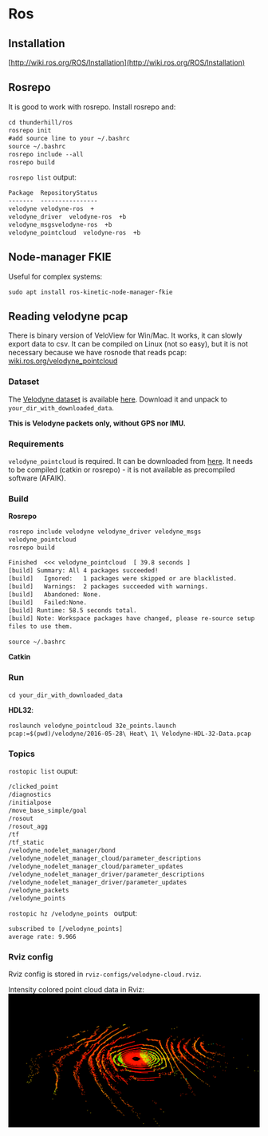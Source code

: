 # Ros

## Installation

[http://wiki.ros.org/ROS/Installation](http://wiki.ros.org/ROS/Installation)

## Rosrepo

It is good to work with rosrepo. Install rosrepo and:

```
cd thunderhill/ros
rosrepo init
#add source line to your ~/.bashrc
source ~/.bashrc
rosrepo include --all
rosrepo build
```

`rosrepo list` output:

```
Package  RepositoryStatus
-------  ----------------
velodyne velodyne-ros  +
velodyne_driver  velodyne-ros  +b
velodyne_msgsvelodyne-ros  +b
velodyne_pointcloud  velodyne-ros  +b

```

## Node-manager FKIE

Useful for complex systems:

```
sudo apt install ros-kinetic-node-manager-fkie
```


## Reading velodyne pcap

There is binary version of VeloView for Win/Mac. It works, it can slowly export data to csv. It can be compiled on Linux (not so easy), but it is not necessary because we have rosnode that reads pcap: [wiki.ros.org/velodyne_pointcloud](http://wiki.ros.org/velodyne_pointcloud)

### Dataset
The   [Velodyne dataset](http://data.selfracingcars.com/thunderhill/velodyne/velodyne.tar.gz) is available [here](http://data.selfracingcars.com/).
Download it and unpack to `your_dir_with_downloaded_data`.

**This is Velodyne packets only, without GPS nor IMU.**

### Requirements

`velodyne_pointcloud` is required. It can be downloaded from [here](https://github.com/ros-drivers/velodyne).
It needs to be compiled (catkin or rosrepo) - it is not available as precompiled software (AFAIK).

### Build

**Rosrepo**
```
rosrepo include velodyne velodyne_driver velodyne_msgs velodyne_pointcloud
rosrepo build
```

```
Finished  <<< velodyne_pointcloud  [ 39.8 seconds ]
[build] Summary: All 4 packages succeeded!
[build]   Ignored:   1 packages were skipped or are blacklisted.
[build]   Warnings:  2 packages succeeded with warnings.
[build]   Abandoned: None.
[build]   Failed:None.
[build] Runtime: 58.5 seconds total.  
[build] Note: Workspace packages have changed, please re-source setup files to use them.
```

`source ~/.bashrc`

**Catkin**

### Run

```
cd your_dir_with_downloaded_data
```

**HDL32**:

```
roslaunch velodyne_pointcloud 32e_points.launch pcap:=$(pwd)/velodyne/2016-05-28\ Heat\ 1\ Velodyne-HDL-32-Data.pcap
```

### Topics

`rostopic list` ouput:

```
/clicked_point
/diagnostics
/initialpose
/move_base_simple/goal
/rosout
/rosout_agg
/tf
/tf_static
/velodyne_nodelet_manager/bond
/velodyne_nodelet_manager_cloud/parameter_descriptions
/velodyne_nodelet_manager_cloud/parameter_updates
/velodyne_nodelet_manager_driver/parameter_descriptions
/velodyne_nodelet_manager_driver/parameter_updates
/velodyne_packets
/velodyne_points
```

`rostopic hz /velodyne_points ` output:

```
subscribed to [/velodyne_points]
average rate: 9.966
```

### Rviz config

Rviz config is stored in `rviz-configs/velodyne-cloud.rviz`.

Intensity colored point cloud data in Rviz:
![Velodyne data](images/velodyne-rziv.png)
